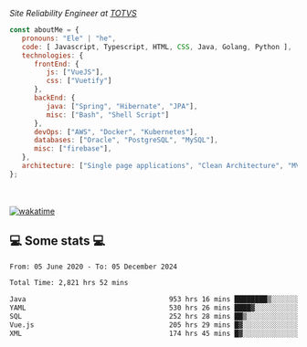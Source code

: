 <p><em>Site Reliability Engineer at <a href="https://www.totvs.com/">TOTVS</a></br>
</em></p>


```javascript
const aboutMe = {
   pronouns: "Ele" | "he",
   code: [ Javascript, Typescript, HTML, CSS, Java, Golang, Python ],
   technologies: {
      frontEnd: {
         js: ["VueJS"],
         css: ["Vuetify"]
      },
      backEnd: {
         java: ["Spring", "Hibernate", "JPA"],
         misc: ["Bash", "Shell Script"]
      },
      devOps: ["AWS", "Docker", "Kubernetes"],
      databases: ["Oracle", "PostgreSQL", "MySQL"],
      misc: ["firebase"],
   },
   architecture: ["Single page applications", "Clean Architecture", "MVC", "Microservices"],
};
```
</br></br>
[![wakatime](https://wakatime.com/badge/user/a3a8ed06-d304-4d6b-bc86-4adc418cdea7.svg)](https://wakatime.com/@a3a8ed06-d304-4d6b-bc86-4adc418cdea7)
<h2>💻 Some stats 💻</h2>

<!--START_SECTION:waka-->

```txt
From: 05 June 2020 - To: 05 December 2024

Total Time: 2,821 hrs 52 mins

Java                                   953 hrs 16 mins ████████▒░░░░░░░░░░░░░░░░   33.78 %
YAML                                   530 hrs 26 mins ████▓░░░░░░░░░░░░░░░░░░░░   18.80 %
SQL                                    252 hrs 28 mins ██▒░░░░░░░░░░░░░░░░░░░░░░   08.95 %
Vue.js                                 205 hrs 29 mins █▓░░░░░░░░░░░░░░░░░░░░░░░   07.28 %
XML                                    174 hrs 45 mins █▓░░░░░░░░░░░░░░░░░░░░░░░   06.19 %
```

<!--END_SECTION:waka-->
